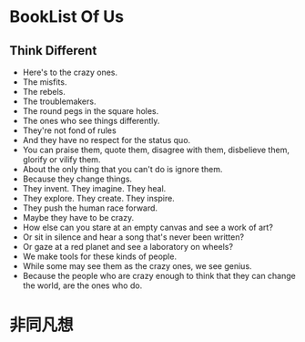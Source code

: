 # BookList Of Us

## Think Different
- Here's to the crazy ones.
- The misfits.
- The rebels.
- The troublemakers.
- The round pegs in the square holes.
- The ones who see things differently.
- They're not fond of rules
- And they have no respect for the status quo.
- You can praise them, quote them, disagree with them, disbelieve them, glorify or vilify them.
- About the only thing that you can't do is ignore them.
- Because they change things.
- They invent. They imagine. They heal.
- They explore. They create. They inspire.
- They push the human race forward.
- Maybe they have to be crazy.
- How else can you stare at an empty canvas and see a work of art?
- Or sit in silence and hear a song that's never been written?
- Or gaze at a red planet and see a laboratory on wheels?
- We make tools for these kinds of people.
- While some may see them as the crazy ones, we see genius.
- Because the people who are crazy enough to think that they can change the world, are the ones who do.

# 非同凡想
